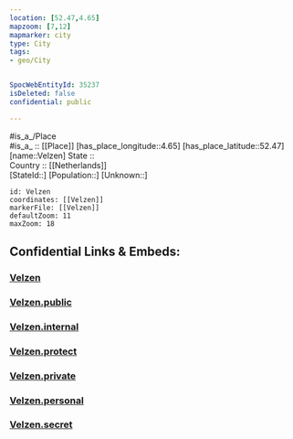 ```yaml
---
location: [52.47,4.65] 
mapzoom: [7,12] 
mapmarker: city 
type: City
tags:
- geo/City


SpocWebEntityId: 35237
isDeleted: false
confidential: public

---
```

#is_a_/Place  
#is_a_ :: [[Place]] 
[has_place_longitude::4.65] 
[has_place_latitude::52.47] 
[name::Velzen] 
State ::  
Country :: [[Netherlands]]  
[StateId::] 
[Population::] 
[Unknown::] 


```leaflet
id: Velzen
coordinates: [[Velzen]] 
markerFile: [[Velzen]] 
defaultZoom: 11 
maxZoom: 18
```


## Confidential Links & Embeds: 

### [Velzen](/_Standards/Earth/Continent/Europe/Europe~West/Netherlands/Provinces~Netherlands/Noord-Holland/City/Velzen.md) 

### [Velzen.public](/_public/Earth/Continent/Europe/Europe~West/Netherlands/Provinces~Netherlands/Noord-Holland/City/Velzen.public.md) 

### [Velzen.internal](/_internal/Earth/Continent/Europe/Europe~West/Netherlands/Provinces~Netherlands/Noord-Holland/City/Velzen.internal.md) 

### [Velzen.protect](/_protect/Earth/Continent/Europe/Europe~West/Netherlands/Provinces~Netherlands/Noord-Holland/City/Velzen.protect.md) 

### [Velzen.private](/_private/Earth/Continent/Europe/Europe~West/Netherlands/Provinces~Netherlands/Noord-Holland/City/Velzen.private.md) 

### [Velzen.personal](/_personal/Earth/Continent/Europe/Europe~West/Netherlands/Provinces~Netherlands/Noord-Holland/City/Velzen.personal.md) 

### [Velzen.secret](/_secret/Earth/Continent/Europe/Europe~West/Netherlands/Provinces~Netherlands/Noord-Holland/City/Velzen.secret.md)

